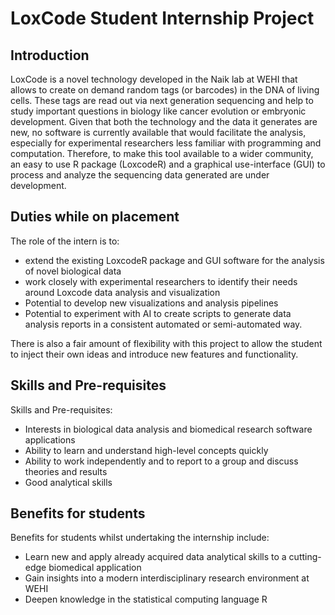 # LoxCode Student Internship Project

## Introduction 

LoxCode is a novel technology developed in the Naik lab at WEHI that allows to create on demand random tags (or barcodes) in the DNA of living cells. These tags are read out via next generation sequencing and help to study important questions in biology like cancer evolution or embryonic development. Given that both the technology and the data it generates are new, no software is currently available that would facilitate the analysis, especially for experimental researchers less familiar with programming and computation. Therefore, to make this tool available to a wider community, an easy to use R package (LoxcodeR) and a graphical use-interface (GUI) to process and analyze the sequencing data generated are under development. 

## Duties while on placement 

The role of the intern is to: 
- extend the existing LoxcodeR package and GUI software for the analysis of novel biological data 
- work closely with experimental researchers to identify their needs around Loxcode data analysis and visualization 
- Potential to develop new visualizations and analysis pipelines 
- Potential to experiment with AI to create scripts to generate data analysis reports in a consistent automated or semi-automated way. 

There is also a fair amount of flexibility with this project to allow the student to inject their own ideas and introduce new features and functionality. 

## Skills and Pre-requisites 

Skills and Pre-requisites:
- Interests in biological data analysis and biomedical research software applications 
- Ability to learn and understand high-level concepts quickly 
- Ability to work independently and to report to a group and discuss theories and results 
- Good analytical skills 

## Benefits for students 

Benefits for students whilst undertaking the internship include:
- Learn new and apply already acquired data analytical skills to a cutting-edge biomedical application  
- Gain insights into a modern interdisciplinary research environment at WEHI 
- Deepen knowledge in the statistical computing language R 
